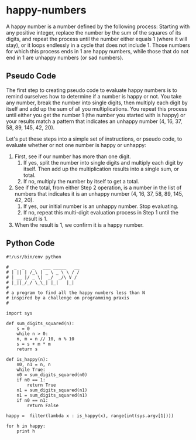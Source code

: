 # happy-numbers

A happy number is a number defined by the following process: Starting with any positive integer, replace the number by the sum of the squares of its digits, and repeat the process until the number either equals 1 (where it will stay), or it loops endlessly in a cycle that does not include 1. Those numbers for which this process ends in 1 are happy numbers, while those that do not end in 1 are unhappy numbers (or sad numbers).

## Pseudo Code

The first step to creating pseudo code to evaluate happy numbers is to remind ourselves how to determine if a number is happy or not. You take any number, break the number into single digits, then multiply each digit by itself and add up the sum of all you multiplications. You repeat this process until either you get the number 1 (the number you started with is happy) or your results match a pattern that indicates an unhappy number (4, 16, 37, 58, 89, 145, 42, 20).

Let's put these steps into a simple set of instructions, or pseudo code, to evaluate whether or not one number is happy or unhappy:

1. First, see if our number has more than one digit.
    1. If yes, split the number into single digits and multiply each digit by itself. Then add up the multiplication results into a single sum, or total.
    2. If no, multiply the number by itself to get a total.
2. See if the total, from either Step 2 operation, is a number in the list of numbers that indicates it is an unhappy number (4, 16, 37, 58, 89, 145, 42, 20).
    1. If yes, our initial number is an unhappy number. Stop evaluating.
    2. If no, repeat this multi-digit evaluation process in Step 1 until the result is 1.
3. When the result is 1, we confirm it is a happy number.

## Python Code

```
#!/usr/bin/env python

#  _  _   _   ___ _____   __
# | || | /_\ | _ \ _ \ \ / /
# | __ |/ _ \|  _/  _/\ V / 
# |_||_/_/ \_\_| |_|   |_|  
#                           
# a program to find all the happy numbers less than N
# inspired by a challenge on programming praxis
#

import sys

def sum_digits_squared(n):
    s = 0
    while n > 0:
	n, m = n // 10, n % 10
	s = s + m * m
    return s

def is_happy(n):
    n0, n1 = n, n
    while True:
	n0 = sum_digits_squared(n0)
	if n0 == 1:
	    return True
	n1 = sum_digits_squared(n1)
	n1 = sum_digits_squared(n1)
	if n0 == n1:
	    return False

happy =  filter(lambda x : is_happy(x), range(int(sys.argv[1])))

for h in happy:
	print h
```
